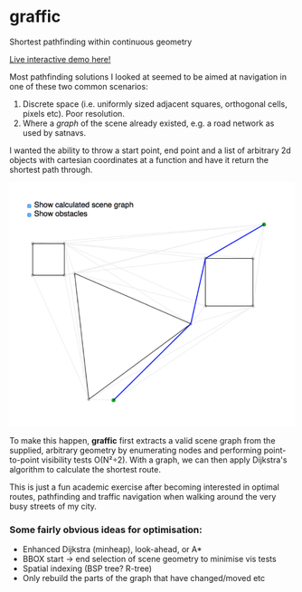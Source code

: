 
# graffic

Shortest pathfinding within continuous geometry


[Live interactive demo here!](https://demos.alanmacleod.eu/graffic/pub/)


Most pathfinding solutions I looked at seemed to be aimed at navigation in one of these two common scenarios:

1. Discrete space (i.e. uniformly sized adjacent squares, orthogonal cells, pixels etc). Poor resolution.
2. Where a _graph_ of the scene already existed, e.g. a road network as used by satnavs.

I wanted the ability to throw a start point, end point and a list of arbitrary 2d objects with cartesian coordinates at a function and have it return the shortest path through.

![alt tag](https://raw.githubusercontent.com/alanmacleod/graffic/master/pub/screenshot2.png)

To make this happen, **graffic** first extracts a valid scene graph from the supplied, arbitrary geometry by enumerating nodes and performing point-to-point visibility tests O(N²÷2). With a graph, we can then apply Dijkstra's algorithm to calculate the shortest route.

This is just a fun academic exercise after becoming interested in optimal routes, pathfinding and traffic navigation when walking around the very busy streets of my city.

### Some fairly obvious ideas for optimisation:

- Enhanced Dijkstra (minheap), look-ahead, or A*
- BBOX start -> end selection of scene geometry to minimise vis tests
- Spatial indexing (BSP tree? R-tree)
- Only rebuild the parts of the graph that have changed/moved etc
